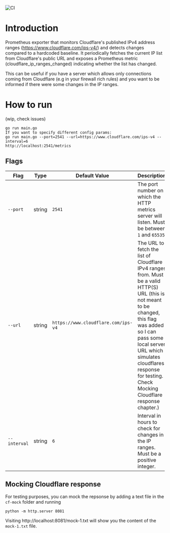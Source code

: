 ![CI](https://github.com/defilippomattia/cloudflare-ip-ranges-exporter/actions/workflows/ci.yml/badge.svg)

# Introduction

Prometheus exporter that monitors Cloudflare's published IPv4 address ranges (https://www.cloudflare.com/ips-v4/) and detects changes compared to a hardcoded baseline. It periodically fetches the current IP list from Cloudflare's public URL and exposes a Prometheus metric (cloudflare_ip_ranges_changed) indicating whether the list has changed.

This can be useful if you have a server which allows only connections coming from Cloudflare (e.g in your firewall rich rules) and you want to be informed if there were some changes in the IP ranges.

# How to run
(wip, check issues)

```
go run main.go
If you want to specify different config params:
go run main.go --port=2541 --url=https://www.cloudflare.com/ips-v4 --interval=6
http://localhost:2541/metrics
```

## Flags
| Flag         | Type   | Default Value                      | Description                                                                 |
|--------------|--------|------------------------------------|-----------------------------------------------------------------------------|
| `--port`     | string | `2541`                             | The port number on which the HTTP metrics server will listen. Must be between `1` and `65535`. |
| `--url`      | string | `https://www.cloudflare.com/ips-v4`| The URL to fetch the list of Cloudflare IPv4 ranges from. Must be a valid HTTP(S) URL (this is not meant to be changed, this flag was added so I can pass some local server URL which simulates cloudflares response for testing. Check Mocking Cloudflare response chapter.) |
| `--interval` | string | `6`                                | Interval in hours to check for changes in the IP ranges. Must be a positive integer. |


## Mocking Cloudflare response

For testing purposes, you can mock the repsonse by adding a text file in the `cf-mock` folder and running 

`python -m http.server 8081`

Visiting http://localhost:8081/mock-1.txt will show you the content of the `mock-1.txt` file.